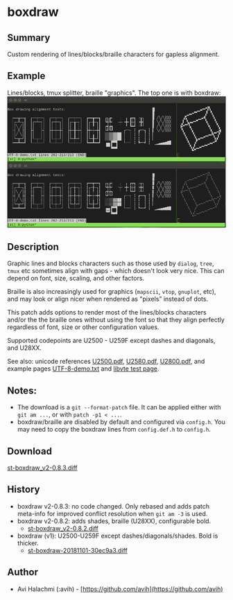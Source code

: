 boxdraw
=======

Summary
-------
Custom rendering of lines/blocks/braille characters for gapless alignment.

Example
-------
Lines/blocks, tmux splitter, braille "graphics". The top one is with boxdraw:
[![Screenshot](st-boxdraw_v2.png)](st-boxdraw_v2.png)


Description
-----------
Graphic lines and blocks characters such as those used by `dialog`, `tree`,
`tmux` etc sometimes align with gaps - which doesn't look very nice. This can
depend on font, size, scaling, and other factors.

Braille is also increasingly used for graphics (`mapscii`, `vtop`, `gnuplot`,
etc), and may look or align nicer when rendered as "pixels" instead of dots.

This patch adds options to render most of the lines/blocks characters and/or the
the braille ones without using the font so that they align perfectly regardless
of font, size or other configuration values.

Supported codepoints are U2500 - U259F except dashes and diagonals, and U28XX.

See also: unicode references
[U2500.pdf](http://www.unicode.org/charts/PDF/U2500.pdf),
[U2580.pdf](http://www.unicode.org/charts/PDF/U2580.pdf),
[U2800.pdf](http://www.unicode.org/charts/PDF/U2800.pdf),
and example pages
[UTF-8-demo.txt](https://www.cl.cam.ac.uk/~mgk25/ucs/examples/UTF-8-demo.txt)
and
[libvte test page](https://github.com/GNOME/vte/blob/master/doc/boxes.txt).

Notes:
------
* The download is a `git --format-patch` file. It can be applied either with
  `git am ...`, or with `patch -p1 < ...`.
* boxdraw/braille are disabled by default and configured via `config.h`.
  You may need to copy the boxdraw lines from `config.def.h` to `config.h`.

Download
--------
[st-boxdraw_v2-0.8.3.diff](st-boxdraw_v2-0.8.3.diff)

History
-------
* boxdraw v2-0.8.3: no code changed. Only rebased and adds patch meta-info for
improved conflict resolution when `git am -3` is used.
* boxdraw v2-0.8.2: adds shades, braille (U28XX), configurable bold.
  * [st-boxdraw_v2-0.8.2.diff](st-boxdraw_v2-0.8.2.diff)
* boxdraw (v1): U2500-U259F except dashes/diagonals/shades. Bold is thicker.
  * [st-boxdraw-20181101-30ec9a3.diff](st-boxdraw-20181101-30ec9a3.diff)

Author
------
* Avi Halachmi (:avih) - [https://github.com/avih](https://github.com/avih)
